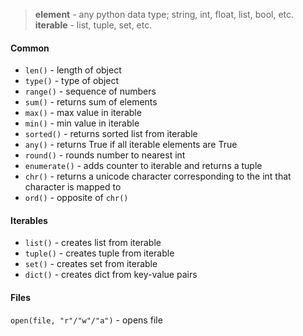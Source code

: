 > **element** - any python data type; string, int, float, list, bool, etc.
> **iterable** - list, tuple, set, etc.
#### Common
- `len()` - length of object
- `type()` - type of object
- `range()` - sequence of numbers
- `sum()` - returns sum of elements
- `max()` - max value in iterable
- `min()` - min value in iterable
- `sorted()` - returns sorted list from iterable
- `any()` - returns True if all iterable elements are True
- `round()` - rounds number to nearest int
- `enumerate()` - adds counter to iterable and returns a tuple
- `chr()` - returns a unicode character corresponding to the int that character is mapped to
- `ord()` - opposite of `chr()`
#### Iterables
- `list()` - creates list from iterable
- `tuple()` - creates tuple from iterable
- `set()` - creates set from iterable
- `dict()` - creates dict from key-value pairs
#### Files
`open(file, "r"/"w"/"a")` - opens file


 